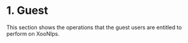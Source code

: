 # 1. Guest

This section shows the operations that the guest users are entitled to perform on XooNIps.

